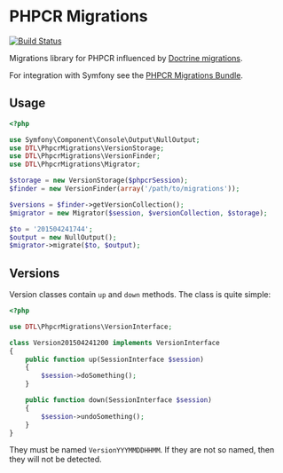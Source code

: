 PHPCR Migrations
================

[![Build
Status](https://travis-ci.org/dantleech/phpcr-migrations.svg?branch=master)](https://travis-ci.org/dantleech/phpcr-migrations)

Migrations library for PHPCR influenced by [Doctrine
migrations](https://github.com/doctrine/migrations).

For integration with Symfony see the [PHPCR Migrations
Bundle](https://github.com/dantleech/phpcr-migrations-bundle).

Usage
-----

````php
<?php

use Symfony\Component\Console\Output\NullOutput;
use DTL\PhpcrMigrations\VersionStorage;
use DTL\PhpcrMigrations\VersionFinder;
use DTL\PhpcrMigrations\Migrator;

$storage = new VersionStorage($phpcrSession);
$finder = new VersionFinder(array('/path/to/migrations'));

$versions = $finder->getVersionCollection();
$migrator = new Migrator($session, $versionCollection, $storage);

$to = '201504241744';
$output = new NullOutput();
$migrator->migrate($to, $output);
````

Versions
--------

Version classes contain `up` and `down` methods. The class is quite simple:

````php
<?php

use DTL\PhpcrMigrations\VersionInterface;

class Version201504241200 implements VersionInterface
{
    public function up(SessionInterface $session)
    {
        $session->doSomething();
    }

    public function down(SessionInterface $session)
    {
        $session->undoSomething();
    }
}
````

They must be named `VersionYYYMMDDHHMM`. If they are not so named, then they
will not be detected.
